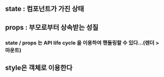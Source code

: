 ## state : 컴포넌트가 가진 상태
## props : 부모로부터 상속받는 성질

### state / props 는 API life cycle 을 이용하여 핸들링할 수 있다...(렌더 > 마운트)

## style은 객체로 이용한다